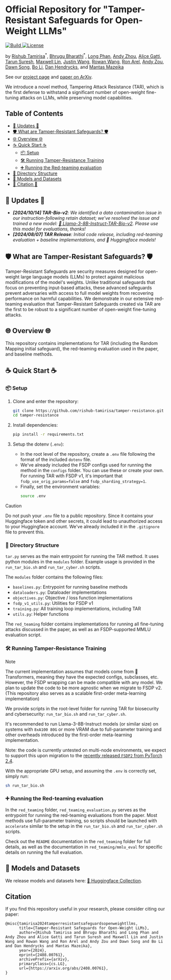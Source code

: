 # Official Repository for "Tamper-Resistant Safeguards for Open-Weight LLMs"
<p>
    <a href="https://www.python.org/">
        <img alt="Build" src="https://img.shields.io/badge/Python-3.7+-1f425f.svg?color=purple">
    </a>
    <a href="https://copyright.illinois.edu/">
        <img alt="License" src="https://img.shields.io/badge/License-MIT-blue">
    </a>
</p>

by [Rishub Tamirisa](https://rishub-tamirisa.github.io/research/)<sup>\*</sup>, [Bhrugu Bharathi](https://www.linkedin.com/in/bhrugu-bharathi/)<sup>\*</sup>, [Long Phan](https://longphan.ai/), [Andy Zhou](https://www.andyzhou.ai/), [Alice Gatti](https://www.linkedin.com/in/gattialice/), [Tarun Suresh](https://www.linkedin.com/in/tarsur909/), [Maxwell Lin](https://www.linkedin.com/in/maxwell-l-05402819b/), [Justin Wang](https://www.justinwang.xyz/), [Rowan Wang](https://rowankwang.com/), [Ron Arel](https://arel.ai/), [Andy Zou](https://andyzoujm.github.io/), [Dawn Song](https://dawnsong.io/), [Bo Li](https://aisecure.github.io/), [Dan Hendrycks](https://hendrycks.github.io/), and [Mantas Mazeika](https://www.linkedin.com/in/mmazeika/)

See our [project page](https://www.tamper-resistant-safeguards.com/) and [paper on ArXiv](https://arxiv.org/abs/2408.00761).

We introduce a novel method, Tampering Attack Resistance (TAR), which is the first defense to withstand a significant number of open-weight fine-tuning attacks on LLMs, while preserving model capabilities.

## Table of Contents

- [📰 Updates 📰](#-updates-)
- [🛡️ What are Tamper-Resistant Safeguards? 🛡️](#️-what-are-tamper-resistant-safeguards-️)
- [🌐 Overview 🌐](#-overview-)
- [☕ Quick Start ☕](#-quick-start-)
  - [📦 Setup](#-setup)
  - [🛠️ Running Tamper-Resistance Training](#️-running-tamper-resistance-training)
  - [➕ Running the Red-teaming evaluation](#-running-the-red-teaming-evaluation)
- [📁 Directory Structure](#-directory-structure)
- [🤗 Models and Datasets](#-models-and-datasets)
- [🙏 Citation 🙏](#citation)

## 📰 Updates 📰
* ***[2024/10/14] TAR-Bio-v2**: We identified a data contamination issue in our instruction-following retain dataset; we've resolved the issue and trained a new model: [🤗 
Llama-3-8B-Instruct-TAR-Bio-v2](https://huggingface.co/lapisrocks/Llama-3-8B-Instruct-TAR-Bio-v2). Please use this model for evaluations, thanks!* 
* ***[2024/08/07] TAR Release**: Initial code release, including red-teaming evaluation + baseline implementations, and 🤗 Huggingface models!* 

## 🛡️ What are Tamper-Resistant Safeguards? 🛡️

Tamper-Resistant Safeguards are security measures designed for open-weight large language models (LLMs) to protect against malicious modifications of the model's weights. Unlike traditional safeguards that focus on preventing input-based attacks, these advanced safeguards prevent adversaries with access to full model weights from recovering performance on harmful capabilities. We demonstrate in our extensive red-teaming evaluation that Tamper-Resistant Safeguards created via TAR are the first to be robust to a significant number of open-weight fine-tuning attacks.

## 🌐 Overview 🌐

This repository contains implementations for TAR (including the Random Mapping initial safeguard), the red-teaming evaluation used in the paper, and baseline methods.


## ☕ Quick Start ☕

### 📦 Setup

1.  Clone and enter the repository:
    ```bash
    git clone https://github.com/rishub-tamirisa/tamper-resistance.git
    cd tamper-resistance
    ```

2. Install dependencies:
    ```bash
    pip install -r requirements.txt
    ```

3. Setup the dotenv (`.env`):
    - In the root level of the repository, create a `.env` file following the format of the included `dotenv` file.
    - We've already included the FSDP configs used for running the method in the `configs` folder. You can use these or create your own. For running TAR with FSDP v1, it's important that `fsdp_use_orig_params=false` and `fsdp_sharding_strategy=1`.
    - Finally, set the environment variables:
      ```bash
      source .env
      ```


> [!CAUTION]
> Do not push your `.env` file to a public repository. Since it contains your Huggingface token and other secrets, it could lead to unauthorized access to your Huggingface account. We've already included it in the `.gitignore` file to prevent this.
  

### 📁 Directory Structure

`tar.py` serves as the main entrypoint for running the TAR method. It uses python modules in the `modules` folder. Example usage is provided in the `run_tar_bio.sh` and `run_tar_cyber.sh` scripts.

The `modules` folder contains the following files:
- `baselines.py`: Entrypoint for running baseline methods
- `dataloaders.py`: Dataloader implementations
- `objectives.py`: Objective / loss function implementations
- `fsdp_v1_utils.py`: Utilities for FSDP v1
- `training.py`: All training loop implementations, including TAR
- `utils.py`: Helper functions

The `red_teaming` folder contains implementations for running all fine-tuning attacks discussed in the paper, as well as an FSDP-supported MMLU evaluation script.

### 🛠️ Running Tamper-Resistance Training

> [!NOTE]  
> The current implementation assumes that models come from 🤗 Transformers, meaning they have the expected configs, subclasses, etc. However, the FSDP wrapping can be made compatible with any model. We plan to update the code to be more agnostic when we migrate to FSDP v2. (This repository also serves as a scalable first-order meta-learning implementation)

We provide scripts in the root-level folder for running TAR for biosecurity and cybersecurity: `run_tar_bio.sh` and `run_tar_cyber.sh`.

It's recommended to run Llama-3-8B-Instruct models (or similar size) on systems with `8xA100 80G` or more VRAM due to full-parameter training and other overheads introduced by the first-order meta-learning implementation. 

Note: the code is currently untested on multi-node environments, we expect to support this upon migration to the [recently released `FSDP2` from PyTorch 2.4](https://pytorch.org/blog/pytorch2-4/#prototype-fsdp2-dtensor-based-per-parameter-sharding-fsdp).

With the appropriate GPU setup, and assuming the `.env` is correctly set, simply run:

```bash
sh run_tar_bio.sh
```

### ➕ Running the Red-teaming evaluation

In the `red_teaming` folder, `red_teaming_evaluation.py` serves as the entrypoint for running the red-teaming evaluations from the paper. Most methods use full-parameter training, so scripts should be launched with `accelerate` similar to the setup in the `run_tar_bio.sh` and `run_tar_cyber.sh` scripts.

Check out the `README` documentation in the `red_teaming` folder for full details, as well as the documentation in `red_teaming/mmlu_eval` for specific details on running the full evaluation. 

## 🤗 Models and Datasets

We release models and datasets here: [🤗 Huggingface Collection](https://huggingface.co/collections/lapisrocks/tamper-resistant-safeguards-for-open-weight-llms-66b2dc4cc40442c79ec890a5).

## Citation

If you find this repository useful in your research, please consider citing our paper:

```
@misc{tamirisa2024tamperresistantsafeguardsopenweightllms,
      title={Tamper-Resistant Safeguards for Open-Weight LLMs}, 
      author={Rishub Tamirisa and Bhrugu Bharathi and Long Phan and Andy Zhou and Alice Gatti and Tarun Suresh and Maxwell Lin and Justin Wang and Rowan Wang and Ron Arel and Andy Zou and Dawn Song and Bo Li and Dan Hendrycks and Mantas Mazeika},
      year={2024},
      eprint={2408.00761},
      archivePrefix={arXiv},
      primaryClass={cs.LG},
      url={https://arxiv.org/abs/2408.00761}, 
}
```
